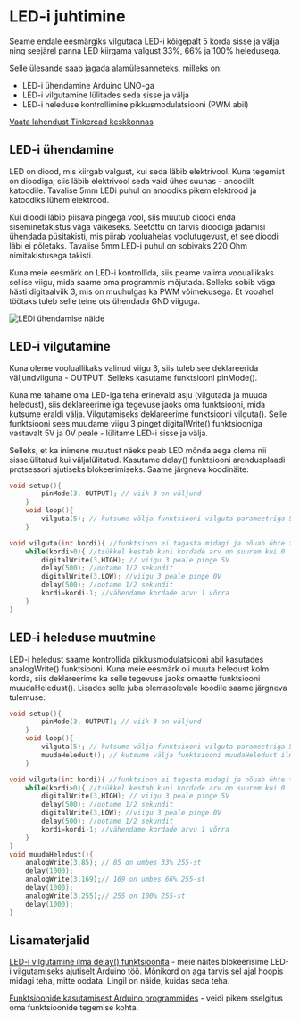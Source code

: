 # LED-i juhtimine

Seame endale eesmärgiks vilgutada LED-i kõigepalt 5 korda sisse ja välja ning seejärel panna LED kiirgama valgust 33%, 66% ja 100% heledusega.

Selle ülesande saab jagada alamülesanneteks, milleks on:
* LED-i ühendamine Arduino UNO-ga
* LED-i vilgutamine lülitades seda sisse ja välja
* LED-i heleduse kontrollimine pikkusmodulatsiooni (PWM abil)

[Vaata lahendust Tinkercad keskkonnas](https://www.tinkercad.com/things/aUQMRRQp4VC-led-i-naide?sharecode=A0VPoYtYasrdUSRN4kEtaZbjpWbUwGX7AnCLGtIL6Ms)

## LED-i ühendamine
LED on diood, mis kiirgab valgust, kui seda läbib elektrivool. Kuna tegemist on dioodiga, siis läbib elektrivool seda vaid ühes suunas - anoodilt katoodile. Tavalise 5mm LEDi puhul on anoodiks pikem elektrood ja katoodiks lühem elektrood.

Kui dioodi läbib piisava pingega vool, siis muutub dioodi enda siseminetakistus väga väikeseks. Seetõttu on tarvis dioodiga jadamisi ühendada püsitakisti, mis piirab vooluahelas voolutugevust, et see dioodi läbi ei põletaks. Tavalise 5mm LED-i puhul on sobivaks 220 Ohm nimitakistusega takisti.

Kuna meie eesmärk on LED-i kontrollida, siis peame valima voouallikaks sellise viigu, mida saame oma programmis mõjutada. Selleks sobib väga hästi digitaalviik 3, mis on muuhulgas ka PWM võimekusega. Et vooahel töötaks tuleb selle teine ots ühendada GND viiguga.

![LEDi ühendamise näide](./meedia/ühendus_LED.png)

## LED-i vilgutamine
Kuna oleme vooluallikaks valinud viigu 3, siis tuleb see deklareerida väljundviiguna - OUTPUT. Selleks kasutame funktsiooni pinMode(). 

Kuna me tahame oma LED-iga teha erinevaid asju (vilgutada ja muuda heledust), siis deklareerime iga tegevuse jaoks oma funktsiooni, mida kutsume eraldi välja. Vilgutamiseks deklareerime funktsiooni vilguta(). Selle funktsiooni sees muudame viigu 3 pinget digitalWrite() funktsiooniga vastavalt 5V ja 0V peale - lülitame LED-i sisse ja välja. 

Selleks, et ka inimene muutust näeks peab LED mõnda aega olema nii sisselülitatud kui väljalülitatud. Kasutame delay() funktsiooni arendusplaadi protsessori ajutiseks blokeerimiseks.
Saame järgneva koodinäite:
~~~cpp
void setup(){
        pinMode(3, OUTPUT); // viik 3 on väljund
    }
    void loop(){
        vilguta(5); // kutsume välja funktsiooni vilguta parameetriga 5
    }

void vilguta(int kordi){ //funktsioon ei tagasta midagi ja nõuab ühte täisarvulist parameetrit
    while(kordi>0){ //tsükkel kestab kuni kordade arv on suurem kui 0
        digitalWrite(3,HIGH); // viigu 3 peale pinge 5V
        delay(500); //ootame 1/2 sekundit
        digitalWrite(3,LOW); //viigu 3 peale pinge 0V
        delay(500); //ootame 1/2 sekundit
        kordi=kordi-1; //vähendame kordade arvu 1 võrra
    }
}
~~~
## LED-i heleduse muutmine
LED-i heledust saame kontrollida pikkusmodulatsiooni abil kasutades analogWrite() funktsiooni. Kuna meie eesmärk oli muuta heledust kolm korda, siis deklareerime ka selle tegevuse jaoks omaette funktsiooni muudaHeledust(). Lisades selle juba olemasolevale koodile saame järgneva tulemuse:

~~~cpp
void setup(){
        pinMode(3, OUTPUT); // viik 3 on väljund
    }
    void loop(){
        vilguta(5); // kutsume välja funktsiooni vilguta parameetriga 5
        muudaHeledust(); // kutsume välja funktsiooni muudaHeledust ilma parameetriteta
    }

void vilguta(int kordi){ //funktsioon ei tagasta midagi ja nõuab ühte täisarvulist parameetrit
    while(kordi>0){ //tsükkel kestab kuni kordade arv on suurem kui 0
        digitalWrite(3,HIGH); // viigu 3 peale pinge 5V
        delay(500); //ootame 1/2 sekundit
        digitalWrite(3,LOW); //viigu 3 peale pinge 0V
        delay(500); //ootame 1/2 sekundit
        kordi=kordi-1; //vähendame kordade arvu 1 võrra
    }
}
void muudaHeledust(){
    analogWrite(3,85); // 85 on umbes 33% 255-st
    delay(1000);
    analogWrite(3,169);// 169 on umbes 66% 255-st
    delay(1000);
    analogWrite(3,255);// 255 on 100% 255-st
    delay(1000);
}
~~~

## Lisamaterjalid
[LED-i vilgutamine ilma delay() funktsioonita](https://docs.arduino.cc/built-in-examples/digital/BlinkWithoutDelay/) - meie näites blokeerisime LED-i vilgutamiseks ajutiselt Arduino töö. Mõnikord on aga tarvis sel ajal hoopis midagi teha, mitte oodata. Lingil on näide, kuidas seda teha.

[Funktsioonide kasutamisest Arduino programmides](https://docs.arduino.cc/learn/programming/functions/) - veidi pikem sselgitus oma funktsioonide tegemise kohta.